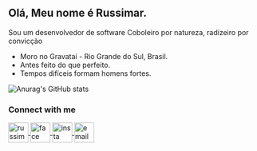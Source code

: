 ## Olá, Meu nome é Russimar.

Sou um desenvolvedor de software Coboleiro por natureza, radizeiro por convicção

- Moro no Gravataí - Rio Grande do Sul, Brasil.
- Antes feito do que perfeito.
- Tempos difíceis formam homens fortes.


![Anurag's GitHub stats](https://github-readme-stats.vercel.app/api?username=Russimar&show_icons=true&theme=highcontrast)

### Connect with me ###


<a href="https://www.linkedin.com/in/russimar-alves-da-silva-b21111121/" target="_blank" rel="external">
  <img align="center" src="https://cdn.jsdelivr.net/gh/devicons/devicon/icons/linkedin/linkedin-original.svg" alt="russimar-linkedin" width="40" height="40" style="max-width:100%;"></img>
</a>

<a href="https://www.facebook.com/russimar.alvesdasilva" target="_blank" rel="external">
  <img align="center" src="https://cdn.jsdelivr.net/gh/devicons/devicon/icons/facebook/facebook-original.svg" alt="face" width="40" height="40" style="max-width:100%;"></img>
</a>

<a href="https://www.instagram.com/russimar/" target="_blank" rel="external">
  <img align="center" src="https://cdn.worldvectorlogo.com/logos/instagram-2-1.svg" alt="insta" width="40" height="40" style="max-width:100%;"></img>
</a>

<a href="mailto:russimar.s@gmail.com" target="_blank" rel="external">
  <img align="center" src="https://upload.wikimedia.org/wikipedia/commons/thumb/7/7e/Gmail_icon_%282020%29.svg/2560px-Gmail_icon_%282020%29.svg.png" alt="email" width="40" height="40" style="max-width:100%;"></img>
</a>


<!--
**Russimar/Russimar** is a ✨ _special_ ✨ repository because its `README.md` (this file) appears on your GitHub profile.

Here are some ideas to get you started:

- 🔭 I’m currently working on ...
- 🌱 I’m currently learning ...
- 👯 I’m looking to collaborate on ...
- 🤔 I’m looking for help with ...
- 💬 Ask me about ...
- 📫 How to reach me: ...
- 😄 Pronouns: ...
- ⚡ Fun fact: ...
-->
